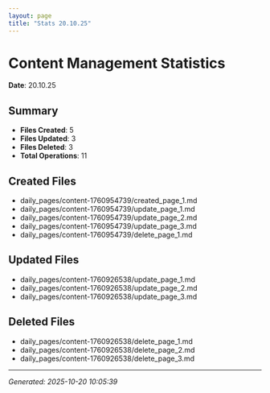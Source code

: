 ```yaml
---
layout: page
title: "Stats 20.10.25"
---
```


# Content Management Statistics

**Date**: 20.10.25

## Summary

- **Files Created**: 5
- **Files Updated**: 3  
- **Files Deleted**: 3
- **Total Operations**: 11

## Created Files

- daily_pages/content-1760954739/created_page_1.md
- daily_pages/content-1760954739/update_page_1.md
- daily_pages/content-1760954739/update_page_2.md
- daily_pages/content-1760954739/update_page_3.md
- daily_pages/content-1760954739/delete_page_1.md

## Updated Files

- daily_pages/content-1760926538/update_page_1.md
- daily_pages/content-1760926538/update_page_2.md
- daily_pages/content-1760926538/update_page_3.md

## Deleted Files

- daily_pages/content-1760926538/delete_page_1.md
- daily_pages/content-1760926538/delete_page_2.md
- daily_pages/content-1760926538/delete_page_3.md

---
*Generated: 2025-10-20 10:05:39*
